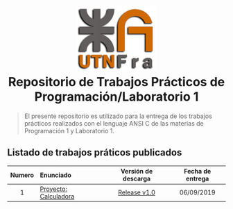 <h1 align="center">
    <img src=".github/css/logo-utnfra.png">
    <br/>
    Repositorio de Trabajos Prácticos de Programación/Laboratorio 1
    <br/>
</h1>

> El presente repositorio es utilizado para la entrega de los trabajos prácticos realizados con el lenguaje ANSI C de las materias de Programación 1 y Laboratorio 1.
## Listado de trabajos práticos publicados
Numero | Enunciado                              | Versión de descarga       | Fecha de entrega
:----: | :------------------------------------- | :-----------------------: | :--------------:
1      | [Proyecto: Calculadora](tp1/README.md) | [Release v1.0](https://github.com/ChristianGrimberg/tp_laboratorio_1/releases/tag/v1.0)          | 06/09/2019
